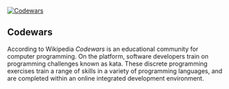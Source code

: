 [![Codewars](https://www.codewars.com/users/rpgrca/badges/large)](https://www.codewars.com/users/rpgrca)

## Codewars

According to Wikipedia *Codewars* is an educational community for computer programming. On the platform, software developers train on programming challenges known as kata. These discrete programming exercises train a range of skills in a variety of programming languages, and are completed within an online integrated development environment.
